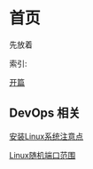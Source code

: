 # 首页

先放着

索引:

[开篇](blog/2019/12/21/开篇.md)

## DevOps 相关

[安装Linux系统注意点](blog/2019/12/24/安装Linux系统注意点.md)

[Linux随机端口范围](blog/2019/12/28/Linux随机端口范围.md)